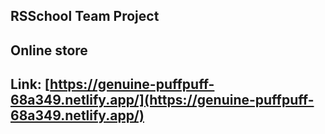 ## RSSchool Team Project
## Online store
## Link: [https://genuine-puffpuff-68a349.netlify.app/](https://genuine-puffpuff-68a349.netlify.app/)
